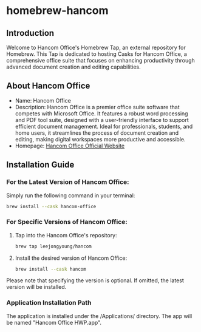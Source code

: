 # homebrew-hancom

## Introduction
Welcome to Hancom Office's Homebrew Tap, an external repository for Homebrew. This Tap is dedicated to hosting Casks for Hancom Office, a comprehensive office suite that focuses on enhancing productivity through advanced document creation and editing capabilities.

## About Hancom Office
- Name: Hancom Office
- Description:  Hancom Office is a premier office suite software that competes with Microsoft Office. It features a robust word processing and PDF tool suite, designed with a user-friendly interface to support efficient document management. Ideal for professionals, students, and home users, it streamlines the process of document creation and editing, making digital workspaces more productive and accessible.
- Homepage: [Hancom Office Official Website](https://hancom.com)

## Installation Guide

### For the Latest Version of Hancom Office:

Simply run the following command in your terminal:
```bash
brew install --cask hancom-office
```

### For Specific Versions of Hancom Office:

1. Tap into the Hancom Office's repository:
   ```bash
   brew tap leejongyoung/hancom
   ```
2. Install the desired version of Hancom Office:
   ```bash
   brew install --cask hancom
   ```

Please note that specifying the version is optional. If omitted, the latest version will be installed.

### Application Installation Path

The application is installed under the /Applications/ directory. The app will be named "Hancom Office HWP.app".